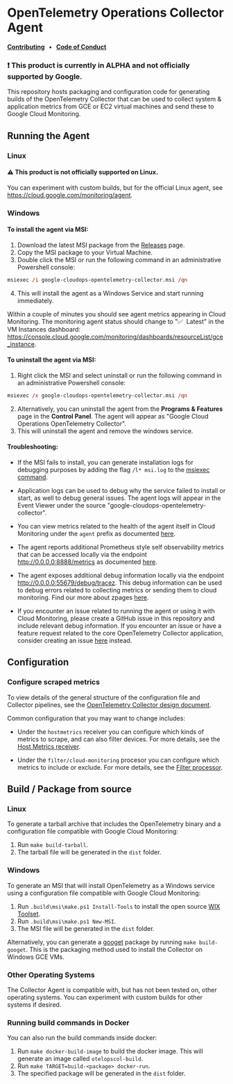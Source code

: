 # OpenTelemetry Operations Collector Agent

<p>
  <strong>
    <a href="docs/contributing.md">Contributing<a/>
    &nbsp;&nbsp;&bull;&nbsp;&nbsp;
    <a href="docs/code-of-conduct.md">Code of Conduct<a/>
  </strong>
</p>


### :exclamation: This product is currently in ALPHA and not officially supported by Google.

This repository hosts packaging and configuration code for generating builds of the OpenTelemetry Collector that can be used to collect system & application metrics from GCE or EC2 virtual machines and send these to Google Cloud Monitoring.

## Running the Agent

### Linux

#### :warning: This product is not officially supported on Linux.

You can experiment with custom builds, but for the official Linux agent, see https://cloud.google.com/monitoring/agent.

### Windows

#### To install the agent via MSI:

1. Download the latest MSI package from the [Releases](https://github.com/GoogleCloudPlatform/opentelemetry-operations-collector/releases) page.
2. Copy the MSI package to your Virtual Machine.
3. Double click the MSI or run the following command in an administrative Powershell console:
```ps
msiexec /i google-cloudops-opentelemetry-collector.msi /qn
```
4. This will install the agent as a Windows Service and start running immediately.

Within a couple of minutes you should see agent metrics appearing in Cloud Monitoring. The monitoring agent status should change to ":white_check_mark:&nbsp;&nbsp;Latest" in the VM Instances dashboard: https://console.cloud.google.com/monitoring/dashboards/resourceList/gce_instance.

#### To uninstall the agent via MSI:

1. Right click the MSI and select uninstall or run the following command in an administrative Powershell console:
```ps
msiexec /x google-cloudops-opentelemetry-collector.msi /qn
```
2. Alternatively, you can uninstall the agent from the **Programs & Features** page in the **Control Panel**. The agent will appear as "Google Cloud Operations OpenTelemetry Collector".
3. This will uninstall the agent and remove the windows service.

#### Troubleshooting:

- If the MSI fails to install, you can generate installation logs for debugging purposes by adding the flag `/l* msi.log` to the [msiexec command](https://docs.microsoft.com/en-us/windows/win32/msi/command-line-options).

- Application logs can be used to debug why the service failed to install or start, as well to debug general issues. The agent logs will appear in the Event Viewer under the source "google-cloudops-opentelemetry-collector".

- You can view metrics related to the health of the agent itself in Cloud Monitoring under the `agent` prefix as documented [here](https://cloud.google.com/monitoring/api/metrics_agent#agent-agent).

- The agent reports additional Prometheus style self observability metrics that can be accessed locally via the endpoint http://0.0.0.0:8888/metrics as documented [here](https://github.com/open-telemetry/opentelemetry--llector/blob/master/docs/observability.md).

- The agent exposes additional debug information locally via the endpoint http://0.0.0.0:55679/debug/tracez. This debug information can be used to debug errors related to collecting metrics or sending them to cloud monitoring. Find our more about zpages [here](https://github.com/open-telemetry/opentelemetry-specification/blob/master/experimental/trace/zpages.md).

- If you encounter an issue related to running the agent or using it with Cloud Monitoring, please create a GitHub issue in this repository and include relevant debug information. If you encounter an issue or have a feature request related to the core OpenTelemetry Collector application, consider creating an issue [here](https://github.com/open-telemetry/opentelemetry-collector/issues) instead.

## Configuration

### Configure scraped metrics

To view details of the general structure of the configuration file and Collector pipelines, see the [OpenTelemetry Collector design document](https://github.com/open-telemetry/opentelemetry-collector/blob/master/docs/design.md).

Common configuration that you may want to change includes:

- Under the `hostmetrics` receiver you can configure which kinds of metrics to scrape, and can also filter devices. For more details, see the [Host Metrics receiver](https://github.com/open-telemetry/opentelemetry-collector/tree/master/receiver/hostmetricsreceiver).

- Under the `filter/cloud-monitoring` procesor you can configure which metrics to include or exclude. For more details, see the [Filter processor](https://github.com/open-telemetry/opentelemetry-collector/tree/master/processor/filterprocessor).

## Build / Package from source

### Linux

To generate a tarball archive that includes the OpenTelemetry binary and a configuration file compatible with Google Cloud Monitoring:

1. Run `make build-tarball`.
2. The tarball file will be generated in the `dist` folder.

### Windows

To generate an MSI that will install OpenTelemetry as a Windows service using a configuration file compatible with Google Cloud Monitoring:

1. Run `.build\msi\make.ps1 Install-Tools` to install the open source [WIX Toolset](https://wixtoolset.org).
2. Run `.build\msi\make.ps1 New-MSI`.
3. The MSI file will be generated in the `dist` folder.

Alternatively, you can generate a [googet](https://github.com/google/googet) package by running `make build-googet`. This is the packaging method used to install the Collector on Windows GCE VMs.

### Other Operating Systems

The Collector Agent is compatible with, but has not been tested on, other operating systems. You can experiment with custom builds for other systems if desired.

### Running build commands in Docker

You can also run the build commands inside docker:

1. Run `make docker-build-image` to build the docker image. This will generate an image called `otelopscol-build`.
2. Run `make TARGET=build-<package> docker-run`.
3. The specified package will be generated in the `dist` folder.
